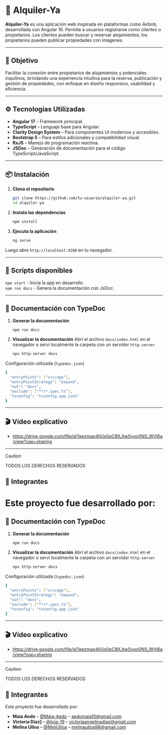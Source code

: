 # 🏡 Alquiler-Ya

**Alquiler-Ya** es una aplicación web inspirada en plataformas como Airbnb, desarrollada con Angular 16. Permite a usuarios registrarse como clientes o propietarios. Los clientes pueden buscar y reservar alojamientos; los propietarios pueden publicar propiedades con imágenes.

---

## 🎯 Objetivo

Facilitar la conexión entre propietarios de alojamientos y potenciales inquilinos, brindando una experiencia intuitiva para la reserva, publicación y gestión de propiedades, con enfoque en diseño responsivo, usabilidad y eficiencia.

---

## ⚙️ Tecnologías Utilizadas

- **Angular 17** – Framework principal.
- **TypeScript** – Lenguaje base para Angular.
- **Clarity Design System** – Para componentes UI modernos y accesibles.
- **Bootstrap 5** – Para estilos adicionales y compatibilidad visual.
- **RxJS** – Manejo de programación reactiva.
- **JSDoc** – Generación de documentación para el código TypeScript/JavaScript.

---

## 📦 Instalación

1. **Clona el repositorio**
   ```bash
   git clone https://github.com/tu-usuario/alquiler-ya.git
   cd alquiler-ya
2. **Instala las dependencias**
   ```bash
   npm install
3. **Ejecuta la aplicación**
   ```bash
   ng serve
  Luego abre `http://localhost:4200` en tu navegador.

---

## 🧪 Scripts disponibles
`npm start` - Inicia la app en desarrollo.  
`npm run docs` - Genera la documentación con JsDoc.

---

## 🧾 Documentación con TypeDoc  

1. **Generar la documentación**
   ```bash
   npm run docs
2. **Visualizar la documentación**
   Abrí el archivo `docs/index.html` en el navegador o serví localmente la carpeta con un servidor `http-server` 
   ```bash
   npx http-server docs
   
Configuración utilizada (`typedoc.json`)
  ```bash
  {
    "entryPoints": ["src/app"],
    "entryPointStrategy": "expand",
    "out": "docs",
    "exclude": ["**/*.spec.ts"],
    "tsconfig": "tsconfig.app.json"
  }
  ```
   
---

## 🎬 Vídeo explicativo

- https://drive.google.com/file/d/1eezmao4IjUx0pC8XJtwSyoo0N0_WVl6a/view?usp=sharing

---

>[!CAUTION]
>TODOS LOS DERECHOS RESERVADOS

## 👤 Integrantes
Este proyecto fue desarrollado por:
=======

## 🧾 Documentación con TypeDoc  

1. **Generar la documentación**
   ```bash
   npm run docs
2. **Visualizar la documentación**
   Abrí el archivo `docs/index.html` en el navegador o serví localmente la carpeta con un servidor `http-server` 
   ```bash
   npx http-server docs
   
Configuración utilizada (`typedoc.json`)
  ```bash
  {
    "entryPoints": ["src/app"],
    "entryPointStrategy": "expand",
    "out": "docs",
    "exclude": ["**/*.spec.ts"],
    "tsconfig": "tsconfig.app.json"
  }
  ```
   
---

## 🎬 Vídeo explicativo
- https://drive.google.com/file/d/1eezmao4IjUx0pC8XJtwSyoo0N0_WVl6a/view?usp=sharing

---

>[!CAUTION]
>TODOS LOS DERECHOS RESERVADOS

## 👤 Integrantes
Este proyecto fue desarrollado por:

- **Maia Aedo** – [@Maia-Aedo](https://github.com/Maia-Aedo) – aedomaia10@gmail.com
- **Victoria Diaz]** – [@toia-19](https://github.com/toia-19) – victoriaangelinadiaz@gmail.com
- **Melina Ulloa** – [@MeliUlloa](https://github.com/MeliUlloa) – melinaulloa98@gmail.com
